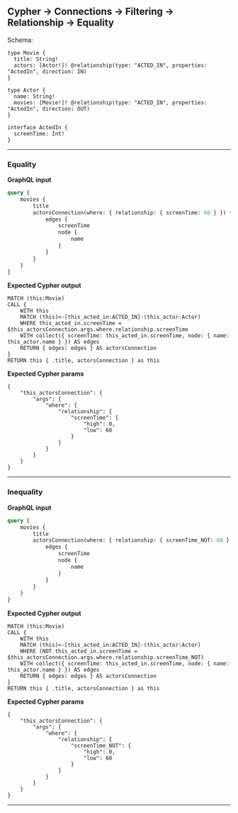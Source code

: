 ## Cypher -> Connections -> Filtering -> Relationship -> Equality

Schema:

```schema
type Movie {
  title: String!
  actors: [Actor!]! @relationship(type: "ACTED_IN", properties: "ActedIn", direction: IN)
}

type Actor {
  name: String!
  movies: [Movie!]! @relationship(type: "ACTED_IN", properties: "ActedIn", direction: OUT)
}

interface ActedIn {
  screenTime: Int!
}
```

---

### Equality

**GraphQL input**

```graphql
query {
    movies {
        title
        actorsConnection(where: { relationship: { screenTime: 60 } }) {
            edges {
                screenTime
                node {
                    name
                }
            }
        }
    }
}
```

**Expected Cypher output**

```cypher
MATCH (this:Movie)
CALL {
    WITH this
    MATCH (this)<-[this_acted_in:ACTED_IN]-(this_actor:Actor)
    WHERE this_acted_in.screenTime = $this_actorsConnection.args.where.relationship.screenTime
    WITH collect({ screenTime: this_acted_in.screenTime, node: { name: this_actor.name } }) AS edges
    RETURN { edges: edges } AS actorsConnection
}
RETURN this { .title, actorsConnection } as this
```

**Expected Cypher params**

```cypher-params
{
    "this_actorsConnection": {
        "args": {
            "where": {
                "relationship": {
                    "screenTime": {
                        "high": 0,
                        "low": 60
                    }
                }
            }
        }
    }
}
```

---

### Inequality

**GraphQL input**

```graphql
query {
    movies {
        title
        actorsConnection(where: { relationship: { screenTime_NOT: 60 } }) {
            edges {
                screenTime
                node {
                    name
                }
            }
        }
    }
}
```

**Expected Cypher output**

```cypher
MATCH (this:Movie)
CALL {
    WITH this
    MATCH (this)<-[this_acted_in:ACTED_IN]-(this_actor:Actor)
    WHERE (NOT this_acted_in.screenTime = $this_actorsConnection.args.where.relationship.screenTime_NOT)
    WITH collect({ screenTime: this_acted_in.screenTime, node: { name: this_actor.name } }) AS edges
    RETURN { edges: edges } AS actorsConnection
}
RETURN this { .title, actorsConnection } as this
```

**Expected Cypher params**

```cypher-params
{
    "this_actorsConnection": {
        "args": {
            "where": {
                "relationship": {
                    "screenTime_NOT": {
                        "high": 0,
                        "low": 60
                    }
                }
            }
        }
    }
}
```

---
